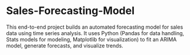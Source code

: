 # Sales-Forecasting-Model
This end-to-end project builds an automated forecasting model for sales data using time series analysis. It uses Python (Pandas for data handling, Stats models for modeling, Matplotlib for visualization) to fit an ARIMA model, generate forecasts, and visualize trends.
